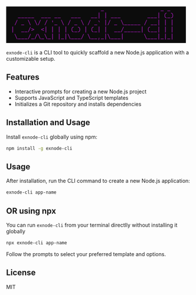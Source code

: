 ![alt text](/images/exnode-cli-image.png "exnode-cli logo")

`exnode-cli` is a CLI tool to quickly scaffold a new Node.js application with a customizable setup.

## Features

- Interactive prompts for creating a new Node.js project
- Supports JavaScript and TypeScript templates
- Initializes a Git repository and installs dependencies

## Installation and Usage

Install `exnode-cli` globally using npm:

```bash
npm install -g exnode-cli
```

## Usage

After installation, run the CLI command to create a new Node.js application:

```bash
exnode-cli app-name
```

## OR using npx

You can run `exnode-cli` from your terminal directlly without installing it globally

```bash
npx exnode-cli app-name
```

Follow the prompts to select your preferred template and options.

## License

MIT
